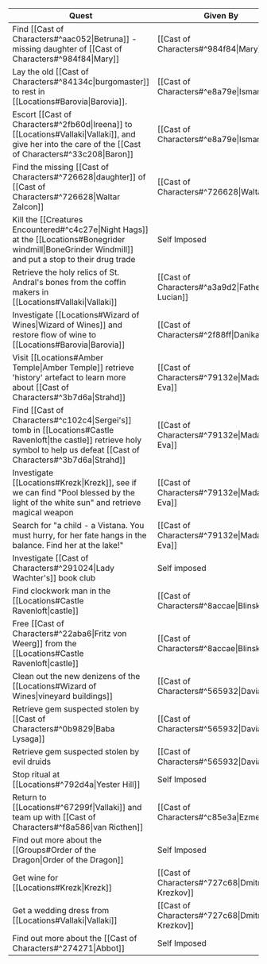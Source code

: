 | Quest                                                                                                                                                                          | Given By                                       | Complete |
| ------------------------------------------------------------------------------------------------------------------------------------------------------------------------------ | ---------------------------------------------- | -------- |
| Find [[Cast of Characters#^aac052\|Betruna]] - missing daughter of [[Cast of Characters#^984f84\|Mary]]                                                                        | [[Cast of Characters#^984f84\|Mary]]           |          |
| Lay the old [[Cast of Characters#^84134c\|burgomaster]] to rest in [[Locations#Barovia\|Barovia]].                                                                             | [[Cast of Characters#^e8a79e\|Ismark]]         | ☑        |
| Escort [[Cast of Characters#^2fb60d\|Ireena]] to [[Locations#Vallaki\|Vallaki]], and give her into the care of the [[Cast of Characters#^33c208\|Baron]]                       | [[Cast of Characters#^e8a79e\|Ismark]]         | ☑        |
| Find the missing [[Cast of Characters#^726628\|daughter]] of [[Cast of Characters#^726628\|Waltar Zalcon]]                                                                     | [[Cast of Characters#^726628\|Waltar]]         |          |
| Kill the [[Creatures Encountered#^c4c27e\|Night Hags]] at the [[Locations#Bonegrider windmill\|BoneGrinder Windmill]] and put a stop to their drug trade                       | Self Imposed                                   |          |
| Retrieve the holy relics of St. Andral's bones from the coffin makers in [[Locations#Vallaki\|Vallaki]]                                                                        | [[Cast of Characters#^a3a9d2\|Father Lucian]]  | ☠        |
| Investigate [[Locations#Wizard of Wines\|Wizard of Wines]] and restore flow of wine to [[Locations#Barovia\|Barovia]]                                                          | [[Cast of Characters#^2f88ff\|Danika]]         | Partial  |
| Visit [[Locations#Amber Temple\|Amber Temple]] retrieve 'history' artefact to learn more about [[Cast of Characters#^3b7d6a\|Strahd]]                                          | [[Cast of Characters#^79132e\|Madam Eva]]      |          |
| Find [[Cast of Characters#^c102c4\|Sergei's]] tomb in [[Locations#Castle Ravenloft\|the castle]] retrieve holy symbol to help us defeat [[Cast of Characters#^3b7d6a\|Strahd]] | [[Cast of Characters#^79132e\|Madam Eva]]      |          |
| Investigate [[Locations#Krezk\|Krezk]], see if we can find "Pool blessed by the light of the white sun" and retrieve magical weapon                                            | [[Cast of Characters#^79132e\|Madam Eva]]      | ☑        |
| Search for "a child - a Vistana. You must hurry, for her fate hangs in the balance. Find her at the lake!"                                                                     | [[Cast of Characters#^79132e\|Madam Eva]]      | ☑?       |
| Investigate [[Cast of Characters#^291024\|Lady Wachter's]] book club                                                                                                           | Self imposed                                   |          |
| Find clockwork man in the [[Locations#Castle Ravenloft\|castle]]                                                                                                               | [[Cast of Characters#^8accae\|Blinsky]]        |          |
| Free [[Cast of Characters#^22aba6\|Fritz von Weerg]] from the [[Locations#Castle Ravenloft\|castle]]                                                                           | [[Cast of Characters#^8accae\|Blinsky]]        |          |
| Clean out the new denizens of the [[Locations#Wizard of Wines\|vineyard buildings]]                                                                                            | [[Cast of Characters#^565932\|Davian]]         | ☑        |
| Retrieve gem suspected stolen by [[Cast of Characters#^0b9829\|Baba Lysaga]]                                                                                                   | [[Cast of Characters#^565932\|Davian]]         |          |
| Retrieve gem suspected stolen by evil druids                                                                                                                                   | [[Cast of Characters#^565932\|Davian]]         | ☑        |
| Stop ritual at [[Locations#^792d4a\|Yester Hill]]                                                                                                                              | Self Imposed                                   | ☑        |
| Return to [[Locations#^67299f\|Vallaki]] and team up with [[Cast of Characters#^f8a586\|van Ricthen]]                                                                          | [[Cast of Characters#^c85e3a\|Ezmerelda]]      |          |
| Find out more about the [[Groups#Order of the Dragon\|Order of the Dragon]]                                                                                                    | Self Imposed                                   |          |
| Get wine for [[Locations#Krezk\|Krezk]]                                                                                                                                        | [[Cast of Characters#^727c68\|Dmitri Krezkov]] |          |
| Get a wedding dress from [[Locations#Vallaki\|Vallaki]]                                                                                                                        | [[Cast of Characters#^727c68\|Dmitri Krezkov]] |          |
| Find out more about the [[Cast of Characters#^274271\|Abbot]]                                                                                                                  | Self Imposed                                   |          |
